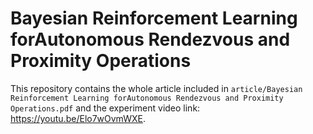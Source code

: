 # Bayesian Reinforcement Learning forAutonomous Rendezvous and Proximity Operations
This repository contains the whole article included in ```article/Bayesian Reinforcement Learning forAutonomous Rendezvous and Proximity Operations.pdf```
and the experiment video link: https://youtu.be/Elo7wOvmWXE.

